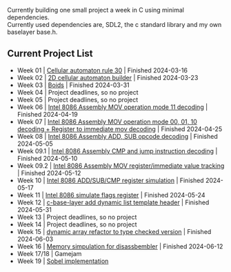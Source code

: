 Currently building one small project a week in C using minimal dependencies.  
Currently used dependencies are, SDL2, the c standard library and my own baselayer base.h.  

## Current Project List
 - Week 01 | [Cellular automaton rule 30](https://github.com/Stef-van-Stipdonk/cellular-automaton-rule-30) | Finished 2024-03-16
 - Week 02 | [2D cellular automaton builder](https://github.com/Stef-van-Stipdonk/2d-cellular-automata-builder/blob/main/README.md) | Finished 2024-03-23
 - Week 03 | [Boids](https://github.com/Stef-van-Stipdonk/boids) | Finished 2024-03-31
 - Week 04 | Project deadlines, so no project
 - Week 05 | Project deadlines, so no project
 - Week 06 | [Intel 8086 Assembly MOV operation mode 11 decoding](https://github.com/Stef-van-Stipdonk/intel_8086_machine_instruction_disassembler) | Finished 2024-04-19
 - Week 07 | [Intel 8086 Assembly MOV operation mode 00, 01, 10 decoding + Register to immediate mov decoding](https://github.com/Stef-van-Stipdonk/intel_8086_machine_instruction_disassembler) | Finished 2024-04-25
 - Week 08 | [Intel 8086 Assembly ADD, SUB opcode decoding](https://github.com/Stef-van-Stipdonk/intel_8086_machine_instruction_disassembler) | Finished 2024-05-05
 - Week 09.1 | [Intel 8086 Assembly CMP and jump instruction decoding](https://github.com/Stef-van-Stipdonk/intel_8086_machine_instruction_disassembler) | Finished 2024-05-10
 - Week 09.2 | [Intel 8086 Assembly MOV register/immediate value tracking](https://github.com/Stef-van-Stipdonk/intel_8086_machine_instruction_disassembler) | Finished 2024-05-12
 - Week 10 | [Intel 8086 ADD/SUB/CMP register simulation](https://github.com/Stef-van-Stipdonk/intel_8086_machine_instruction_disassembler) | Finished 2024-05-17
 - Week 11 | [Intel 8086 simulate flags register](https://github.com/Stef-van-Stipdonk/intel_8086_machine_instruction_disassembler) | Finished 2024-05-24
 - Week 12 | [c-base-layer add dynamic list template header](https://github.com/Stef-van-Stipdonk/c-base-layer) | Finished 2024-05-31
 - Week 13 | Project deadlines, so no project
 - Week 14 | Project deadlines, so no project
 - Week 15 | [dynamic array refactor to type checked version](https://github.com/Stef-van-Stipdonk/c-base-layer) | Finished 2024-06-03
 - Week 16 | [Memory simpulation for disassbembler]([https://github.com/Stef-van-Stipdonk/c-base-layer](https://github.com/Stef-van-Stipdonk/intel_8086_machine_instruction_disassembler)) | Finished 2024-06-12
 - Week 17/18 | Gamejam
 - Week 19 | [Sobel implementation](https://github.com/Stef-van-Stipdonk/Sobel_in_C)

